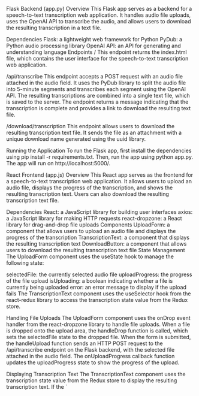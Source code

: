 Flask Backend (app.py)
Overview
This Flask app serves as a backend for a speech-to-text transcription web application. It handles audio file uploads, uses the OpenAI API to transcribe the audio, and allows users to download the resulting transcription in a text file.

Dependencies
Flask: a lightweight web framework for Python
PyDub: a Python audio processing library
OpenAI API: an API for generating and understanding language
Endpoints
/
This endpoint returns the index.html file, which contains the user interface for the speech-to-text transcription web application.

/api/transcribe
This endpoint accepts a POST request with an audio file attached in the audio field. It uses the PyDub library to split the audio file into 5-minute segments and transcribes each segment using the OpenAI API. The resulting transcriptions are combined into a single text file, which is saved to the server. The endpoint returns a message indicating that the transcription is complete and provides a link to download the resulting text file.

/download/transcription
This endpoint allows users to download the resulting transcription text file. It sends the file as an attachment with a unique download name generated using the uuid library.

Running the Application
To run the Flask app, first install the dependencies using pip install -r requirements.txt. Then, run the app using python app.py. The app will run on http://localhost:5000/.

React Frontend (app.js)
Overview
This React app serves as the frontend for a speech-to-text transcription web application. It allows users to upload an audio file, displays the progress of the transcription, and shows the resulting transcription text. Users can also download the resulting transcription text file.

Dependencies
React: a JavaScript library for building user interfaces
axios: a JavaScript library for making HTTP requests
react-dropzone: a React library for drag-and-drop file uploads
Components
UploadForm: a component that allows users to upload an audio file and displays the progress of the transcription
TranscriptionText: a component that displays the resulting transcription text
DownloadButton: a component that allows users to download the resulting transcription text file
State Management
The UploadForm component uses the useState hook to manage the following state:

selectedFile: the currently selected audio file
uploadProgress: the progress of the file upload
isUploading: a boolean indicating whether a file is currently being uploaded
error: an error message to display if the upload fails
The TranscriptionText component uses the useSelector hook from the react-redux library to access the transcription state value from the Redux store.

Handling File Uploads
The UploadForm component uses the onDrop event handler from the react-dropzone library to handle file uploads. When a file is dropped onto the upload area, the handleDrop function is called, which sets the selectedFile state to the dropped file. When the form is submitted, the handleUpload function sends an HTTP POST request to the /api/transcribe endpoint on the Flask backend, with the selected file attached in the audio field. The onUploadProgress callback function updates the uploadProgress state to show the progress of the upload.

Displaying Transcription Text
The TranscriptionText component uses the transcription state value from the Redux store to display the resulting transcription text. If the `